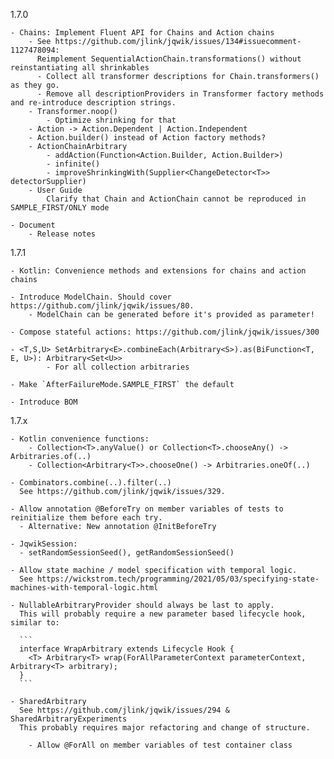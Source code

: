 
1.7.0

    - Chains: Implement Fluent API for Chains and Action chains
        - See https://github.com/jlink/jqwik/issues/134#issuecomment-1127478094:
          Reimplement SequentialActionChain.transformations() without reinstantiating all shrinkables
          - Collect all transformer descriptions for Chain.transformers() as they go.
          - Remove all descriptionProviders in Transformer factory methods and re-introduce description strings.
        - Transformer.noop()
            - Optimize shrinking for that
        - Action -> Action.Dependent | Action.Independent
        - Action.builder() instead of Action factory methods?
        - ActionChainArbitrary
            - addAction(Function<Action.Builder, Action.Builder>)
            - infinite()
            - improveShrinkingWith(Supplier<ChangeDetector<T>> detectorSupplier)
        - User Guide
            Clarify that Chain and ActionChain cannot be reproduced in SAMPLE_FIRST/ONLY mode 

    - Document
        - Release notes

1.7.1

    - Kotlin: Convenience methods and extensions for chains and action chains

    - Introduce ModelChain. Should cover https://github.com/jlink/jqwik/issues/80.
        - ModelChain can be generated before it's provided as parameter!

    - Compose stateful actions: https://github.com/jlink/jqwik/issues/300

    - <T,S,U> SetArbitrary<E>.combineEach(Arbitrary<S>).as(BiFunction<T, E, U>): Arbitrary<Set<U>>
            - For all collection arbitraries

    - Make `AfterFailureMode.SAMPLE_FIRST` the default

    - Introduce BOM

1.7.x

    - Kotlin convenience functions:
        - Collection<T>.anyValue() or Collection<T>.chooseAny() -> Arbitraries.of(..)
        - Collection<Arbitrary<T>>.chooseOne() -> Arbitraries.oneOf(..)

    - Combinators.combine(..).filter(..)
      See https://github.com/jlink/jqwik/issues/329.

    - Allow annotation @BeforeTry on member variables of tests to reinitialize them before each try.
      - Alternative: New annotation @InitBeforeTry

    - JqwikSession:
      - setRandomSessionSeed(), getRandomSessionSeed()

    - Allow state machine / model specification with temporal logic.
      See https://wickstrom.tech/programming/2021/05/03/specifying-state-machines-with-temporal-logic.html

    - NullableArbitraryProvider should always be last to apply.
      This will probably require a new parameter based lifecycle hook, similar to:

      ```
      interface WrapArbitrary extends Lifecycle Hook {
        <T> Arbitrary<T> wrap(ForAllParameterContext parameterContext, Arbitrary<T> arbitrary);
      }
      ```

    - SharedArbitrary
      See https://github.com/jlink/jqwik/issues/294 & SharedArbitraryExperiments
      This probably requires major refactoring and change of structure.

        - Allow @ForAll on member variables of test container class

